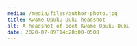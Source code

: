 ```yaml
---
media: /media/files/author-photo.jpg
title: Kwame Opuku-Duku headshot
alt: A headshot of poet Kwame Opuku-Duku
date: 2020-07-09T14:20:00-0500
---
```

